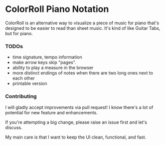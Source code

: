 # ColorRoll Piano Notation

ColorRoll is an alternative way to visualize a piece of music for piano that's designed
to be easier to read than sheet music. It's kind of like Guitar Tabs, but for piano.

### TODOs

- time signature, tempo information
- make arrow keys skip "pages".
- ability to play a measure in the browser
- more distinct endings of notes when there are two long ones next to each other
- printable version

### Contributing

I will gladly accept improvements via pull request! I know there's a lot of potential for 
new feature and enhancements.

If you're attempting a big change, please raise an issue first and let's discuss.

My main care is that I want to keep the UI clean, functional, and fast.
